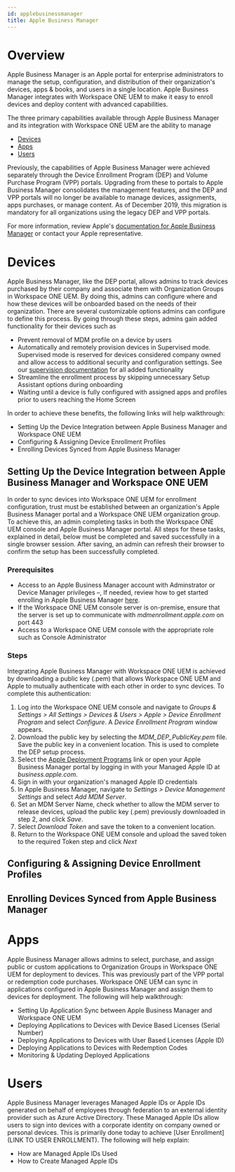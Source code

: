 ```yaml
---
id: applebusinessmanager
title: Apple Business Manager
---
```


# Overview

Apple Business Manager is an Apple portal for enterprise administrators to manage the setup, configuration, and distribution of their organization's devices, apps & books, and users in a single location. Apple Business Manager integrates with Workspace ONE UEM to make it easy to enroll devices and deploy content with advanced capabilities.

The three primary capabilities available through Apple Business Manager and its integration with Workspace ONE UEM are the ability to manage

+ [Devices](#Devices)
+ [Apps](#Apps)
+ [Users](#Users)

Previously, the capabilities of Apple Business Manager were achieved separately through the Device Enrollment Program (DEP) and Volume Purchase Program (VPP) portals. Upgrading from these to portals to Apple Business Manager consolidates the management features, and the DEP and VPP portals will no longer be available to manage devices, assignments, apps purchases, or manage content. As of December 2019, this migration is mandatory for all organizations using the legacy DEP and VPP portals.

For more information, review Apple's [documentation for Apple Business Manager](https://www.apple.com/business/docs/site/Apple_Business_Manager_Getting_Started_Guide.pdf) or contact your Apple representative.

# Devices

Apple Business Manager, like the DEP portal, allows admins to track devices purchased by their company and associate them with Organization Groups in Workspace ONE UEM. By doing this, admins can configure where and how these devices will be onboarded based on the needs of their organization. There are several customizable options admins can configure to define this process. By going through these steps, admins gain added functionality for their devices such as

+ Prevent removal of MDM profile on a device by users
+ Automatically and remotely provision devices in Supervised mode. Supervised mode is reserved for devices considered company owned and allow access to additional security and configuration settings. See our [supervision documentation](SUPERVISION-DOCUMENTATION) for all added functionality
+ Streamline the enrollment process by skipping unnecessary Setup Assistant options during onboarding
+ Waiting until a device is fully configured with assigned apps and profiles prior to users reaching the Home Screen


In order to achieve these benefits, the following links will help walkthrough:

+ Setting Up the Device Integration between Apple Business Manager and Workspace ONE UEM
+ Configuring & Assigning Device Enrollment Profiles
+ Enrolling Devices Synced from Apple Business Manager

## Setting Up the Device Integration between Apple Business Manager and Workspace ONE UEM

In order to sync devices into Workspace ONE UEM for enrollment configuration, trust must be established between an organization's Apple Business Manager portal and a Workspace ONE UEM organization group. To achieve this, an admin completing tasks in both the Workspace ONE UEM console and Apple Business Manager portal. All steps for these tasks, explained in detail, below must be completed and saved successfully in a single browser session. After saving, an admin can refresh their browser to confirm the setup has been successfully completed.

### Prerequisites

+ Access to an Apple Business Manager account with Adminstrator or Device Manager privileges –, If needed, review how to get started enrolling in Apple Business Manager [here](https://www.apple.com/business/docs/site/Apple_Business_Manager_Getting_Started_Guide.pdf).
+ If the Workspace ONE UEM console server is on-premise, ensure that the server is set up to communicate with _mdmenrollment.apple.com_ on port 443
+ Access to a Workspace ONE UEM console with the appropriate role such as Console Administrator

### Steps

 Integrating Apple Business Manager with Workspace ONE UEM is achieved by downloading a public key (.pem) that allows Workspace ONE UEM and Apple to mutually authenticate with each other in order to sync devices. To complete this authentication:

1. Log into the Workspace ONE UEM console and navigate to *Groups & Settings > All Settings > Devices & Users > Apple > Device Enrollment Program* and select *Configure*. A *Device Enrollment Program* window appears.
2. Download the public key by selecting the *MDM_DEP_PublicKey.pem* file. Save the public key in a convenient location. This is used to complete the DEP setup process.
3. Select the [Apple Deployment Programs](business.apple.com) link or open your Apple Business Manager portal by logging in with your Managed Apple ID at *business.apple.com*.
4. Sign in with your organization's managed Apple ID credentials
5. In Apple Business Manager, navigate to *Settings > Device Management Settings* and select *Add MDM Server*.
6. Set an MDM Server Name, check whether to allow the MDM server to release devices, upload the public key (.pem) previously downloaded in step 2, and click *Save*.
7. Select *Download Token* and save the token to a convenient location.
8. Return to the Workspace ONE UEM console and upload the saved token to the required Token step and click *Next*

## Configuring & Assigning Device Enrollment Profiles

## Enrolling Devices Synced from Apple Business Manager

# Apps

Apple Business Manager allows admins to select, purchase, and assign public or custom applications to Organization Groups in Workspace ONE UEM for deployment to devices. This was previously part of the VPP portal or redemption code purchases. Workspace ONE UEM can sync in applications configured in Apple Business Manager and assign them to devices for deployment. The following will help walkthrough:

+ Setting Up Application Sync between Apple Business Manager and Workspace ONE UEM
+ Deploying Applications to Devices with Device Based Licenses (Serial Number)
+ Deploying Applications to Devices with User Based Licenses (Apple ID)
+ Deploying Applications to Devices with Redemption Codes
+ Monitoring & Updating Deployed Applications

# Users

Apple Business Manager leverages Managed Apple IDs or Apple IDs generated on behalf of employees through federation to an external identity provider such as Azure Active Directory. These Managed Apple IDs allow users to sign into devices with a corporate identity on company owned or personal devices. This is primarily done today to achieve [User Enrollment](LINK TO USER ENROLLMENT). The following will help explain:

+ How are Managed Apple IDs Used
+ How to Create Managed Apple IDs
